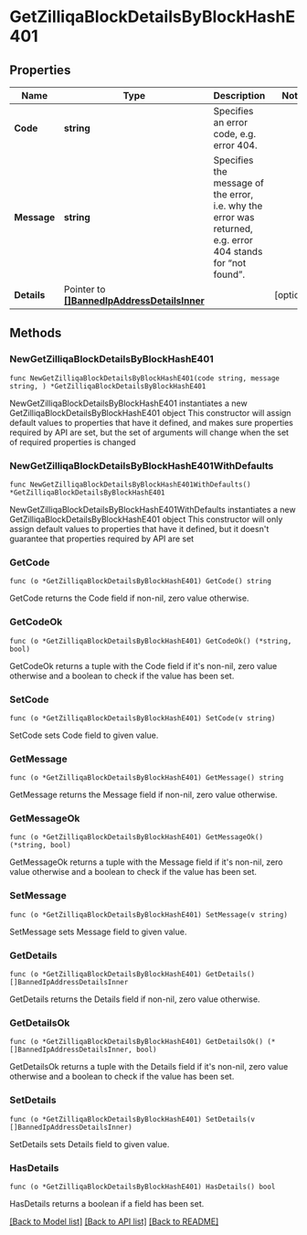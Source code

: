 # GetZilliqaBlockDetailsByBlockHashE401

## Properties

Name | Type | Description | Notes
------------ | ------------- | ------------- | -------------
**Code** | **string** | Specifies an error code, e.g. error 404. | 
**Message** | **string** | Specifies the message of the error, i.e. why the error was returned, e.g. error 404 stands for “not found”. | 
**Details** | Pointer to [**[]BannedIpAddressDetailsInner**](BannedIpAddressDetailsInner.md) |  | [optional] 

## Methods

### NewGetZilliqaBlockDetailsByBlockHashE401

`func NewGetZilliqaBlockDetailsByBlockHashE401(code string, message string, ) *GetZilliqaBlockDetailsByBlockHashE401`

NewGetZilliqaBlockDetailsByBlockHashE401 instantiates a new GetZilliqaBlockDetailsByBlockHashE401 object
This constructor will assign default values to properties that have it defined,
and makes sure properties required by API are set, but the set of arguments
will change when the set of required properties is changed

### NewGetZilliqaBlockDetailsByBlockHashE401WithDefaults

`func NewGetZilliqaBlockDetailsByBlockHashE401WithDefaults() *GetZilliqaBlockDetailsByBlockHashE401`

NewGetZilliqaBlockDetailsByBlockHashE401WithDefaults instantiates a new GetZilliqaBlockDetailsByBlockHashE401 object
This constructor will only assign default values to properties that have it defined,
but it doesn't guarantee that properties required by API are set

### GetCode

`func (o *GetZilliqaBlockDetailsByBlockHashE401) GetCode() string`

GetCode returns the Code field if non-nil, zero value otherwise.

### GetCodeOk

`func (o *GetZilliqaBlockDetailsByBlockHashE401) GetCodeOk() (*string, bool)`

GetCodeOk returns a tuple with the Code field if it's non-nil, zero value otherwise
and a boolean to check if the value has been set.

### SetCode

`func (o *GetZilliqaBlockDetailsByBlockHashE401) SetCode(v string)`

SetCode sets Code field to given value.


### GetMessage

`func (o *GetZilliqaBlockDetailsByBlockHashE401) GetMessage() string`

GetMessage returns the Message field if non-nil, zero value otherwise.

### GetMessageOk

`func (o *GetZilliqaBlockDetailsByBlockHashE401) GetMessageOk() (*string, bool)`

GetMessageOk returns a tuple with the Message field if it's non-nil, zero value otherwise
and a boolean to check if the value has been set.

### SetMessage

`func (o *GetZilliqaBlockDetailsByBlockHashE401) SetMessage(v string)`

SetMessage sets Message field to given value.


### GetDetails

`func (o *GetZilliqaBlockDetailsByBlockHashE401) GetDetails() []BannedIpAddressDetailsInner`

GetDetails returns the Details field if non-nil, zero value otherwise.

### GetDetailsOk

`func (o *GetZilliqaBlockDetailsByBlockHashE401) GetDetailsOk() (*[]BannedIpAddressDetailsInner, bool)`

GetDetailsOk returns a tuple with the Details field if it's non-nil, zero value otherwise
and a boolean to check if the value has been set.

### SetDetails

`func (o *GetZilliqaBlockDetailsByBlockHashE401) SetDetails(v []BannedIpAddressDetailsInner)`

SetDetails sets Details field to given value.

### HasDetails

`func (o *GetZilliqaBlockDetailsByBlockHashE401) HasDetails() bool`

HasDetails returns a boolean if a field has been set.


[[Back to Model list]](../README.md#documentation-for-models) [[Back to API list]](../README.md#documentation-for-api-endpoints) [[Back to README]](../README.md)


